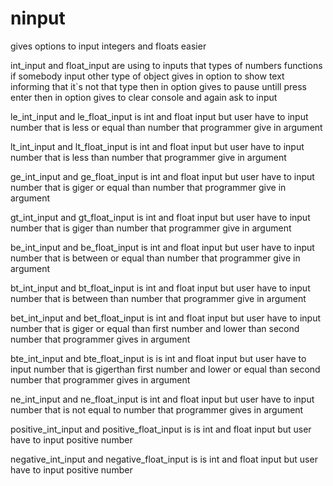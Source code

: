 # ninput
gives options to input integers and floats easier 

int_input and float_input are using to inputs that types of numbers functions if somebody input other type of object 
gives in option to show text informing that it`s not that type then in option gives to pause untill press enter
then in option gives to clear console and again ask to input

le_int_input and le_float_input is int and float input but user have to input number that is less or equal than 
number that programmer give in argument

lt_int_input and lt_float_input is int and float input but user have to input number that is less than 
number that programmer give in argument

ge_int_input and ge_float_input is int and float input but user have to input number that is giger or equal than 
number that programmer give in argument

gt_int_input and gt_float_input is int and float input but user have to input number that is giger than 
number that programmer give in argument

be_int_input and be_float_input is int and float input but user have to input number that is between or equal than 
number that programmer give in argument

bt_int_input and bt_float_input is int and float input but user have to input number that is between than 
number that programmer give in argument

bet_int_input and bet_float_input is int and float input but user have to input number that is giger or equal than first number and lower than 
second number that programmer gives in argument

bte_int_input and bte_float_input is is int and float input but user have to input number that is gigerthan first number and lower or equal than 
second number that programmer gives in argument

ne_int_input and ne_float_input is int and float input but user have to input number that is not equal to number that programmer gives in argument

positive_int_input and positive_float_input is is int and float input but user have to input positive number

negative_int_input and negative_float_input is is int and float input but user have to input positive number

